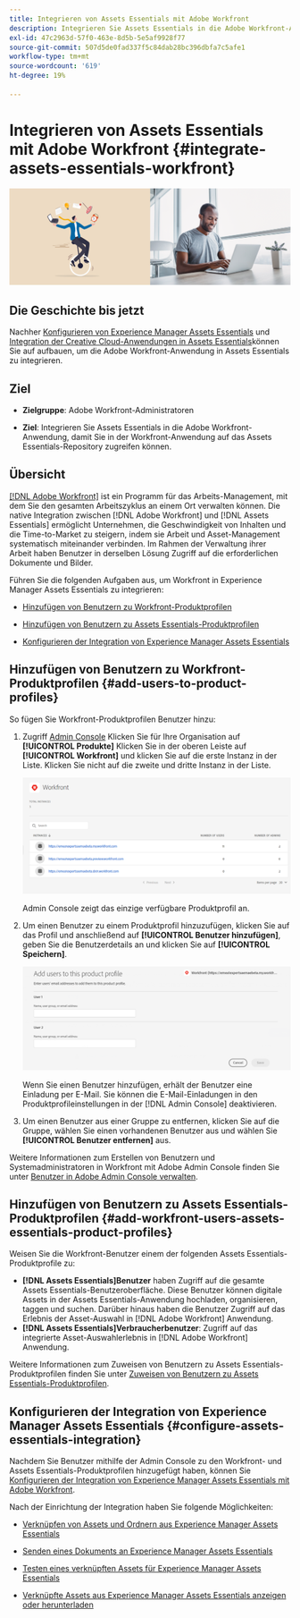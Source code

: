```yaml
---
title: Integrieren von Assets Essentials mit Adobe Workfront
description: Integrieren Sie Assets Essentials in die Adobe Workfront-Anwendung, damit Sie in der Workfront-Anwendung auf das Assets Essentials-Repository zugreifen können.
exl-id: 47c2963d-57f0-463e-8d5b-5e5af9928f77
source-git-commit: 507d5de0fad337f5c84dab28bc396dbfa7c5afe1
workflow-type: tm+mt
source-wordcount: '619'
ht-degree: 19%

---
```


# Integrieren von Assets Essentials mit Adobe Workfront {#integrate-assets-essentials-workfront}

![Voreinstellung zum Umschalten zwischen dunklem und hellem Design](assets/cce-workfront.png)

## Die Geschichte bis jetzt

Nachher [Konfigurieren von Experience Manager Assets Essentials](adminster-aem-assets-essentials.md) und [Integration der Creative Cloud-Anwendungen in Assets Essentials](integrate-assets-essentials-creative-cloud.md)können Sie auf aufbauen, um die Adobe Workfront-Anwendung in Assets Essentials zu integrieren.

## Ziel

* **Zielgruppe**: Adobe Workfront-Administratoren

* **Ziel**: Integrieren Sie Assets Essentials in die Adobe Workfront-Anwendung, damit Sie in der Workfront-Anwendung auf das Assets Essentials-Repository zugreifen können.

## Übersicht

[[!DNL Adobe Workfront]](https://www.workfront.com/) ist ein Programm für das Arbeits-Management, mit dem Sie den gesamten Arbeitszyklus an einem Ort verwalten können. Die native Integration zwischen [!DNL Adobe Workfront] und [!DNL Assets Essentials] ermöglicht Unternehmen, die Geschwindigkeit von Inhalten und die Time-to-Market zu steigern, indem sie Arbeit und Asset-Management systematisch miteinander verbinden. Im Rahmen der Verwaltung ihrer Arbeit haben Benutzer in derselben Lösung Zugriff auf die erforderlichen Dokumente und Bilder.

Führen Sie die folgenden Aufgaben aus, um Workfront in Experience Manager Assets Essentials zu integrieren:

* [Hinzufügen von Benutzern zu Workfront-Produktprofilen](#add-users-to-product-profiles)

* [Hinzufügen von Benutzern zu Assets Essentials-Produktprofilen](#add-workfront-users-assets-essentials-product-profiles)

* [Konfigurieren der Integration von Experience Manager Assets Essentials](#configure-assets-essentials-integration)

## Hinzufügen von Benutzern zu Workfront-Produktprofilen {#add-users-to-product-profiles}

So fügen Sie Workfront-Produktprofilen Benutzer hinzu:

1. Zugriff [Admin Console](https://adminconsole.adobe.com) Klicken Sie für Ihre Organisation auf **[!UICONTROL Produkte]** Klicken Sie in der oberen Leiste auf **[!UICONTROL Workfront]** und klicken Sie auf die erste Instanz in der Liste. Klicken Sie nicht auf die zweite und dritte Instanz in der Liste.

   ![Admin-Profil der Admin Console](assets/workfront-instances.png)

   Admin Console zeigt das einzige verfügbare Produktprofil an.

1. Um einen Benutzer zu einem Produktprofil hinzuzufügen, klicken Sie auf das Profil und anschließend auf **[!UICONTROL Benutzer hinzufügen]**, geben Sie die Benutzerdetails an und klicken Sie auf **[!UICONTROL Speichern]**.

   ![Hinzufügen des Administratorprofils für Benutzer](assets/add-users-workfront.png)

   Wenn Sie einen Benutzer hinzufügen, erhält der Benutzer eine Einladung per E-Mail. Sie können die E-Mail-Einladungen in den Produktprofileinstellungen in der [!DNL Admin Console] deaktivieren.

1. Um einen Benutzer aus einer Gruppe zu entfernen, klicken Sie auf die Gruppe, wählen Sie einen vorhandenen Benutzer aus und wählen Sie **[!UICONTROL Benutzer entfernen]** aus.

Weitere Informationen zum Erstellen von Benutzern und Systemadministratoren in Workfront mit Adobe Admin Console finden Sie unter [Benutzer in Adobe Admin Console verwalten](https://one.workfront.com/s/document-item?bundleId=the-new-workfront-experience&amp;topicId=Content%2FAdministration_and_Setup%2FAdd_users%2FCreate_and_manage_users%2Fadmin-console.htm&amp;_LANG=enus).

## Hinzufügen von Benutzern zu Assets Essentials-Produktprofilen {#add-workfront-users-assets-essentials-product-profiles}

Weisen Sie die Workfront-Benutzer einem der folgenden Assets Essentials-Produktprofile zu:

* **[!DNL Assets Essentials]Benutzer** haben Zugriff auf die gesamte Assets Essentials-Benutzeroberfläche. Diese Benutzer können digitale Assets in der Assets Essentials-Anwendung hochladen, organisieren, taggen und suchen. Darüber hinaus haben die Benutzer Zugriff auf das Erlebnis der Asset-Auswahl in [!DNL Adobe Workfront] Anwendung.
* **[!DNL Assets Essentials]Verbraucherbenutzer**: Zugriff auf das integrierte Asset-Auswahlerlebnis in [!DNL Adobe Workfront] Anwendung.

Weitere Informationen zum Zuweisen von Benutzern zu Assets Essentials-Produktprofilen finden Sie unter [Zuweisen von Benutzern zu Assets Essentials-Produktprofilen](adminster-aem-assets-essentials.md#add-users-to-product-profiles).

## Konfigurieren der Integration von Experience Manager Assets Essentials {#configure-assets-essentials-integration}

Nachdem Sie Benutzer mithilfe der Admin Console zu den Workfront- und Assets Essentials-Produktprofilen hinzugefügt haben, können Sie [Konfigurieren der Integration von Experience Manager Assets Essentials mit Adobe Workfront](https://one.workfront.com/s/document-item?bundleId=the-new-workfront-experience&amp;topicId=Content%2FDocuments%2FAdobe_Workfront_for_Experience_Manager_Assets_Essentials%2F_workfront-for-aem-asset-essentials.htm).

Nach der Einrichtung der Integration haben Sie folgende Möglichkeiten:

* [Verknüpfen von Assets und Ordnern aus Experience Manager Assets Essentials](https://one.workfront.com/s/document-item?bundleId=the-new-workfront-experience&amp;topicId=Content%2FDocuments%2FAdobe_Workfront_for_Experience_Manager_Assets_Essentials%2Flink-to-aem.htm&amp;_LANG=enus)

* [Senden eines Dokuments an Experience Manager Assets Essentials](https://one.workfront.com/s/document-item?bundleId=the-new-workfront-experience&amp;topicId=Content%2FDocuments%2FAdobe_Workfront_for_Experience_Manager_Assets_Essentials%2Fsend-to-aem.htm&amp;_LANG=enus)

* [Testen eines verknüpften Assets für Experience Manager Assets Essentials](https://one.workfront.com/s/document-item?bundleId=the-new-workfront-experience&amp;topicId=Content%2FDocuments%2FAdobe_Workfront_for_Experience_Manager_Assets_Essentials%2Fproof-linked-asset-aem.htm)

* [Verknüpfte Assets aus Experience Manager Assets Essentials anzeigen oder herunterladen](https://one.workfront.com/s/document-item?bundleId=the-new-workfront-experience&amp;topicId=Content%2FDocuments%2FAdobe_Workfront_for_Experience_Manager_Assets_Essentials%2Fview-download-asset.htm)
